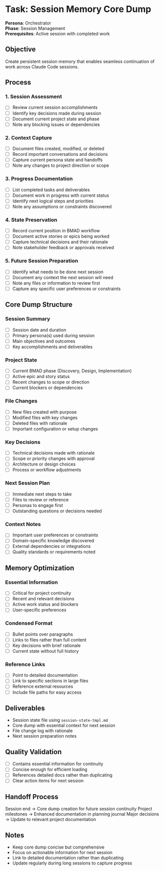 # Task: Session Memory Core Dump

**Persona**: Orchestrator  
**Phase**: Session Management  
**Prerequisites**: Active session with completed work

## Objective
Create persistent session memory that enables seamless continuation of work across Claude Code sessions.

## Process

### 1. Session Assessment
- [ ] Review current session accomplishments
- [ ] Identify key decisions made during session
- [ ] Document current project state and phase
- [ ] Note any blocking issues or dependencies

### 2. Context Capture
- [ ] Document files created, modified, or deleted
- [ ] Record important conversations and decisions
- [ ] Capture current persona state and handoffs
- [ ] Note any changes to project direction or scope

### 3. Progress Documentation
- [ ] List completed tasks and deliverables
- [ ] Document work in progress with current status
- [ ] Identify next logical steps and priorities
- [ ] Note any assumptions or constraints discovered

### 4. State Preservation
- [ ] Record current position in BMAD workflow
- [ ] Document active stories or epics being worked
- [ ] Capture technical decisions and their rationale
- [ ] Note stakeholder feedback or approvals received

### 5. Future Session Preparation
- [ ] Identify what needs to be done next session
- [ ] Document any context the next session will need
- [ ] Note any files or information to review first
- [ ] Capture any specific user preferences or constraints

## Core Dump Structure

### Session Summary
- [ ] Session date and duration
- [ ] Primary persona(s) used during session
- [ ] Main objectives and outcomes
- [ ] Key accomplishments and deliverables

### Project State
- [ ] Current BMAD phase (Discovery, Design, Implementation)
- [ ] Active epic and story status
- [ ] Recent changes to scope or direction
- [ ] Current blockers or dependencies

### File Changes
- [ ] New files created with purpose
- [ ] Modified files with key changes
- [ ] Deleted files with rationale
- [ ] Important configuration or setup changes

### Key Decisions
- [ ] Technical decisions made with rationale
- [ ] Scope or priority changes with approval
- [ ] Architecture or design choices
- [ ] Process or workflow adjustments

### Next Session Plan
- [ ] Immediate next steps to take
- [ ] Files to review or reference
- [ ] Personas to engage first
- [ ] Outstanding questions or decisions needed

### Context Notes
- [ ] Important user preferences or constraints
- [ ] Domain-specific knowledge discovered
- [ ] External dependencies or integrations
- [ ] Quality standards or requirements noted

## Memory Optimization

### Essential Information
- [ ] Critical for project continuity
- [ ] Recent and relevant decisions
- [ ] Active work status and blockers
- [ ] User-specific preferences

### Condensed Format
- [ ] Bullet points over paragraphs
- [ ] Links to files rather than full content
- [ ] Key decisions with brief rationale
- [ ] Current state without full history

### Reference Links
- [ ] Point to detailed documentation
- [ ] Link to specific sections in large files
- [ ] Reference external resources
- [ ] Include file paths for easy access

## Deliverables
- Session state file using `session-state-tmpl.md`
- Core dump with essential context for next session
- File change log with rationale
- Next session preparation notes

## Quality Validation
- [ ] Contains essential information for continuity
- [ ] Concise enough for efficient loading
- [ ] References detailed docs rather than duplicating
- [ ] Clear action items for next session

## Handoff Process
Session end → Core dump creation for future session continuity
Project milestones → Enhanced documentation in planning journal
Major decisions → Update to relevant project documentation

## Notes
- Keep core dump concise but comprehensive
- Focus on actionable information for next session
- Link to detailed documentation rather than duplicating
- Update regularly during long sessions to capture progress